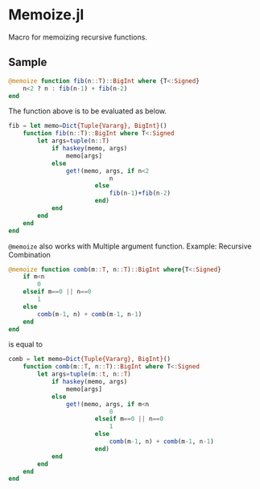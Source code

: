 # Memoize.jl
Macro for memoizing recursive functions.

## Sample
```julia
@memoize function fib(n::T)::BigInt where {T<:Signed}
    n<2 ? n : fib(n-1) + fib(n-2)
end
```
The function above is to be evaluated as below.
```julia
fib = let memo=Dict{Tuple{Vararg}, BigInt}()
    function fib(n::T)::BigInt where T<:Signed
        let args=tuple(n::T)
            if haskey(memo, args)
                memo[args]
            else
                get!(memo, args, if n<2
                            n
                        else
                            fib(n-1)+fib(n-2)
                        end)
            end
        end
    end
end
```
`@memoize` also works with Multiple argument function.
Example: Recursive Combination
```julia
@memoize function comb(m::T, n::T)::BigInt where{T<:Signed}
    if m<n
        0
    elseif m==0 || n==0
        1
    else
        comb(m-1, n) + comb(m-1, n-1)
    end
end
```
is equal to
```julia
comb = let memo=Dict{Tuple{Vararg}, BigInt}()
    function comb(m::T, n::T)::BigInt where T<:Signed
        let args=tuple(m::t, n::T)
            if haskey(memo, args)
                memo[args]
            else
                get!(memo, args, if m<n
                            0
                        elseif m==0 || n==0
                            1
                        else
                            comb(m-1, n) + comb(m-1, n-1)
                        end)
            end
        end
    end
end
```
